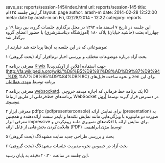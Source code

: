 save_as: reports/session-145/index.html
url: reports/session-145
title: گزارش جلسه ۱۴۵ام
layout: page
author: arash-m
date: 2014-02-28 12:22:00
meta: date by arash-m on Fri, 02/28/2014 - 12:22
category: reports

این جلسه در تاریخ ۷ اسفند ماه ۱۳۹۲ در محل برگذاری جلسات گروه، بین رضا ۱۹ و
چهارراه بعثت (حاشیه خیابان) پلاک ۱۸۰ (آموزشگاه دیتاسنترشرق) با حضور اعضای گروه
برگذار شد.


<!--more-->



موضوعاتی که در این جلسه به آن‌ها پرداخته شد عبارتند از:

۱ بحث آزاد درباره موضوعات مختلف و بررسی اخبار نرم‌افزار آزاد (بحث گروهی)

۲ معرفی برنامه [Kiwix](http://www.kiwix.org/wiki/Main_Page) جهت استفاده آفلاین
از [ویکی‌پدیا](http://fa.wikipedia.org/wiki/%D8%B5%D9%81%D8%AD%D9%87%D9%94_%D8
%A7%D8%B5%D9%84%DB%8C) و نحوه ساخت فایل‌های zen برای این برنامه توسط [مهدی
عطائیان](https://twitter.com/kalpase)

۳ معرفی برنامه [websocketd](https://github.com/joewalnes/websocketd/)، یک
برنامه خط فرمانی که اجازه میدهد خروجی IO برنامه‌های خط‌فرمانی از طریق ارتباط
WebSocket در دسترس قرار گیرند توسط [آرش موسوی](http://routes.ir)

۴ معرفی ابزار ‪pdfpc (pdfpresenterconsole)‬ برای نمایش ارائه (presentation) به
صورت دو مانیتوره با ویژگی‌هایی مانند نمایش نکته‌ها و تایمر سمت ارائه‌دهنده و
همچنین معرفی ابزار impressive برای نمایش ارائه با افکت‌های تصویری مانند
زوم‌کردن و هایلایت‌کردن بخش‌هایی از فایل ارائه (PDF)  توسط [بیژن
ابراهیمی](http://routinesexcluded.tk/)

۵ بحث و بررسی طراحی جدید سایت مشهدلاگ (بحث گروهی)

۶ بحث آزاد در خصوص نحوه مدیریت جلسات مشهدلاگ (بحث گروهی)

این جلسه در ساعت ۲۰:۳۰ دقیقه به پایان رسید.
